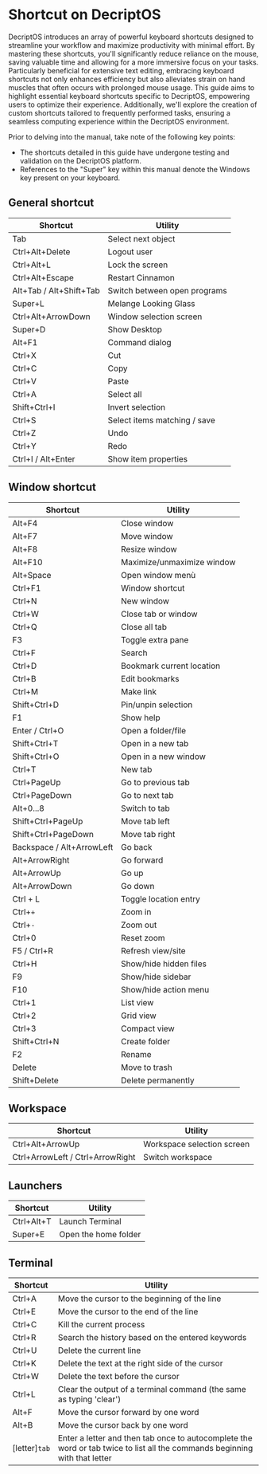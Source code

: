 # Shortcut on DecriptOS

DecriptOS introduces an array of powerful keyboard shortcuts designed to streamline your workflow and maximize productivity with minimal effort. By mastering these shortcuts, you'll significantly reduce reliance on the mouse, saving valuable time and allowing for a more immersive focus on your tasks. Particularly beneficial for extensive text editing, embracing keyboard shortcuts not only enhances efficiency but also alleviates strain on hand muscles that often occurs with prolonged mouse usage. This guide aims to highlight essential keyboard shortcuts specific to DecriptOS, empowering users to optimize their experience. Additionally, we'll explore the creation of custom shortcuts tailored to frequently performed tasks, ensuring a seamless computing experience within the DecriptOS environment.

Prior to delving into the manual, take note of the following key points:

- The shortcuts detailed in this guide have undergone testing and validation on the DecriptOS platform.
- References to the "Super" key within this manual denote the Windows key present on your keyboard.

## General shortcut

| Shortcut	| Utility |
|---|---|
| Tab | Select next object |
| Ctrl+Alt+Delete | Logout user |
| Ctrl+Alt+L | Lock the screen |
| Ctrl+Alt+Escape | Restart Cinnamon |
| Alt+Tab / Alt+Shift+Tab | Switch between open programs |
| Super+L | Melange Looking Glass |
| Ctrl+Alt+ArrowDown | Window selection screen |
| Super+D | Show Desktop |
| Alt+F1 | Command dialog |
| Ctrl+X | Cut |
| Ctrl+C | Copy |
| Ctrl+V | Paste |
| Ctrl+A | Select all |
| Shift+Ctrl+I | Invert selection |
| Ctrl+S | Select items matching / save |
| Ctrl+Z | Undo |
| Ctrl+Y | Redo |
| Ctrl+I / Alt+Enter | Show item properties |

## Window shortcut

| Shortcut	| Utility |
|---|---|
| Alt+F4 | Close window |
| Alt+F7 | Move window |
| Alt+F8 | Resize window |
| Alt+F10 | Maximize/unmaximize window | 
| Alt+Space | Open window menù |
| Ctrl+F1 | Window shortcut |
| Ctrl+N | New window |
| Ctrl+W | Close tab or window |
| Ctrl+Q | Close all tab |
| F3 | Toggle extra pane |
| Ctrl+F | Search |
| Ctrl+D | Bookmark current location |
| Ctrl+B | Edit bookmarks |
| Ctrl+M | Make link |
| Shift+Ctrl+D | Pin/unpin selection |
| F1 | Show help |
| Enter / Ctrl+O | Open a folder/file |
| Shift+Ctrl+T | Open in a new tab |
| Shift+Ctrl+O | Open in a new window |
| Ctrl+T | New tab |
| Ctrl+PageUp | Go to previous tab |
| Ctrl+PageDown | Go to next tab |
| Alt+0...8 | Switch to tab |
| Shift+Ctrl+PageUp | Move tab left |
| Shift+Ctrl+PageDown | Move tab right |
| Backspace / Alt+ArrowLeft | Go back |
| Alt+ArrowRight | Go forward |
| Alt+ArrowUp | Go up |
| Alt+ArrowDown | Go down |
| Ctrl + L | Toggle location entry |
| Ctrl+`+` | Zoom in |
| Ctrl+`-` | Zoom out |
| Ctrl+0 | Reset zoom |
| F5 / Ctrl+R | Refresh view/site |
| Ctrl+H | Show/hide hidden files |
| F9 | Show/hide sidebar |
| F10 | Show/hide action menu |
| Ctrl+1 | List view |
| Ctrl+2 | Grid view |
| Ctrl+3 | Compact view |
| Shift+Ctrl+N | Create folder |
| F2 | Rename |
| Delete | Move to trash |
| Shift+Delete | Delete permanently |

## Workspace

| Shortcut	| Utility |
|---|---|
| Ctrl+Alt+ArrowUp | Workspace selection screen |
| Ctrl+ArrowLeft / Ctrl+ArrowRight | Switch workspace |

## Launchers

| Shortcut	| Utility |
|---|---|
| Ctrl+Alt+T | Launch Terminal |
| Super+E | Open the home folder |

## Terminal

| Shortcut	| Utility |
|---|---|
| Ctrl+A | Move the cursor to the beginning of the line |
| Ctrl+E | Move the cursor to the end of the line |
| Ctrl+C | Kill the current process |
| Ctrl+R | Search the history based on the entered keywords |
| Ctrl+U | Delete the current line |
| Ctrl+K | Delete the text at the right side of the cursor |
| Ctrl+W | Delete the text before the cursor |
| Ctrl+L | Clear the output of a terminal command (the same as typing 'clear') |
| Alt+F | Move the cursor forward by one word |
| Alt+B | Move the cursor back by one word |
| [letter]`tab` | Enter a letter and then tab once to autocomplete the word or tab twice to list all the commands beginning with that letter |
